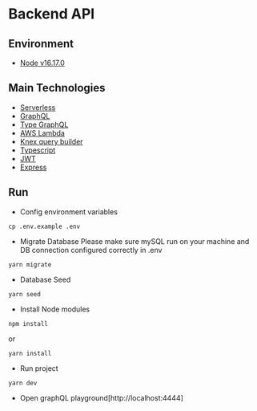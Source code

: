 # Backend API

## Environment

-   [Node v16.17.0](https://nodejs.org/en/download/releases/)

## Main Technologies

-   [Serverless](https://www.serverless.com/cloud/docs)
-   [GraphQL](https://graphql.org/learn/)
-   [Type GraphQL](https://typegraphql.com/docs/introduction.html)
-   [AWS Lambda](https://aws.amazon.com/lambda/)
-   [Knex query builder](https://knexjs.org/guide/)
-   [Typescript](https://www.typescriptlang.org/docs/)
-   [JWT](https://www.npmjs.com/package/jsonwebtoken)
-   [Express](https://expressjs.com/en/guide/routing.html)

## Run

-   Config environment variables

```
cp .env.example .env
```

-   Migrate Database
    Please make sure mySQL run on your machine and DB connection configured correctly in .env

```
yarn migrate
```

-   Database Seed

```
yarn seed
```

-   Install Node modules

```
npm install
```

or

```
yarn install
```

-   Run project

```
yarn dev
```

-   Open graphQL playground[http://localhost:4444]
